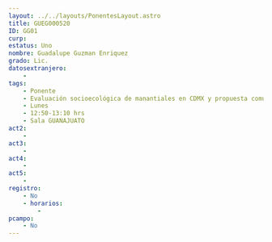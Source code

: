 ```yaml
---
layout: ../../layouts/PonentesLayout.astro
title: GUEG000520
ID: GG01
curp: 
estatus: Uno
nombre: Guadalupe Guzman Enriquez
grado: Lic.
datosextranjero:
    - 
tags:
    - Ponente
    - Evaluación socioecológica de manantiales en CDMX y propuesta comunitaria para resiliencia adaptativa
    - Lunes
    - 12:50-13:10 hrs
    - Sala GUANAJUATO
act2: 
    - 
act3: 
    - 
act4: 
    - 
act5: 
    - 
registro:
    - No
    - horarios:
        -
pcampo:
    - No
---
```

